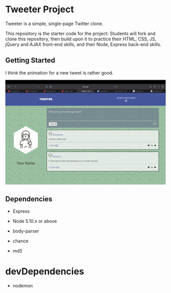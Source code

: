 # Tweeter Project

Tweeter is a simple, single-page Twitter clone.

This repository is the starter code for the project: Students will fork and clone this repository, then build upon it to practice their HTML, CSS, JS, jQuery and AJAX front-end skills, and their Node, Express back-end skills.

## Getting Started

I think the animation for a new tweet is rather good.

!["urls page, the short urls are links"](https://github.com/harry-th/tweeter/blob/f40a1bbe36d46fbc84b7db8c7a2ae0a8333fe0d9/docs/Screen%20Shot%202022-10-13%20at%209.55.02%20PM.png?raw=true)

## Dependencies

- Express
- Node 5.10.x or above

- body-parser
- chance
- md5
# devDependencies

- nodemon